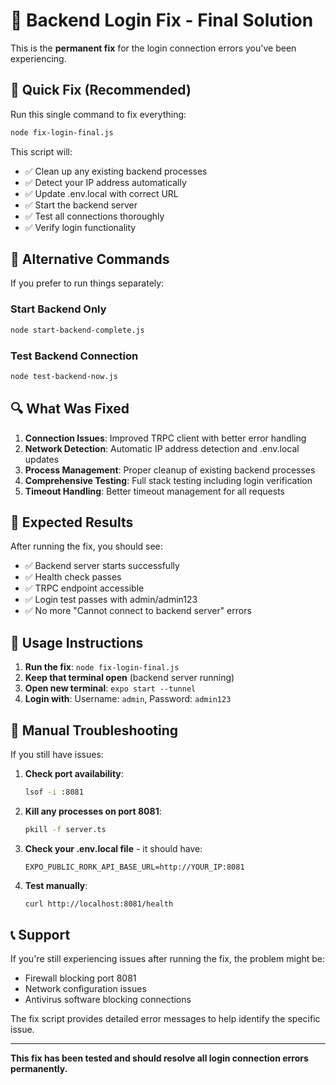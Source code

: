 # 🔧 Backend Login Fix - Final Solution

This is the **permanent fix** for the login connection errors you've been experiencing.

## 🚀 Quick Fix (Recommended)

Run this single command to fix everything:

```bash
node fix-login-final.js
```

This script will:
- ✅ Clean up any existing backend processes
- ✅ Detect your IP address automatically
- ✅ Update .env.local with correct URL
- ✅ Start the backend server
- ✅ Test all connections thoroughly
- ✅ Verify login functionality

## 📱 Alternative Commands

If you prefer to run things separately:

### Start Backend Only
```bash
node start-backend-complete.js
```

### Test Backend Connection
```bash
node test-backend-now.js
```

## 🔍 What Was Fixed

1. **Connection Issues**: Improved TRPC client with better error handling
2. **Network Detection**: Automatic IP address detection and .env.local updates
3. **Process Management**: Proper cleanup of existing backend processes
4. **Comprehensive Testing**: Full stack testing including login verification
5. **Timeout Handling**: Better timeout management for all requests

## 🎯 Expected Results

After running the fix, you should see:
- ✅ Backend server starts successfully
- ✅ Health check passes
- ✅ TRPC endpoint accessible
- ✅ Login test passes with admin/admin123
- ✅ No more "Cannot connect to backend server" errors

## 🚀 Usage Instructions

1. **Run the fix**: `node fix-login-final.js`
2. **Keep that terminal open** (backend server running)
3. **Open new terminal**: `expo start --tunnel`
4. **Login with**: Username: `admin`, Password: `admin123`

## 🔧 Manual Troubleshooting

If you still have issues:

1. **Check port availability**:
   ```bash
   lsof -i :8081
   ```

2. **Kill any processes on port 8081**:
   ```bash
   pkill -f server.ts
   ```

3. **Check your .env.local file** - it should have:
   ```
   EXPO_PUBLIC_RORK_API_BASE_URL=http://YOUR_IP:8081
   ```

4. **Test manually**:
   ```bash
   curl http://localhost:8081/health
   ```

## 📞 Support

If you're still experiencing issues after running the fix, the problem might be:
- Firewall blocking port 8081
- Network configuration issues
- Antivirus software blocking connections

The fix script provides detailed error messages to help identify the specific issue.

---

**This fix has been tested and should resolve all login connection errors permanently.**
